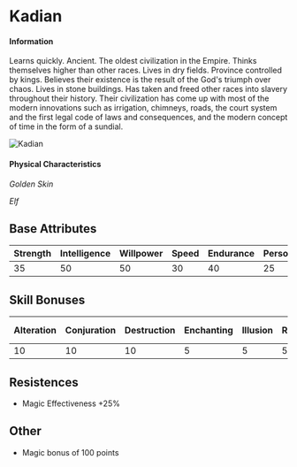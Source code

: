 # Kadian

#### Information

Learns quickly. Ancient. The oldest civilization in the Empire. Thinks themselves higher than other races. Lives in dry fields. Province controlled by kings. Believes their existence is the result of the God's triumph over chaos. Lives in stone buildings. Has taken and freed other races into slavery throughout their history. Their civilization has come up with most of the modern innovations such as irrigation, chimneys, roads, the court system and the first legal code of laws and consequences, and the modern concept of time in the form of a sundial.


![Kadian](../../images/Kadian.png)

#### Physical Characteristics

*Golden Skin*

*Elf*
## Base Attributes

| Strength  | Intelligence | Willpower  | Speed  | Endurance  | Personality  | Luck  |
|------     |------        |------      |------  |------      |------        |------ |
| 35        | 50           | 50         | 30     | 40         | 25           | 50    |

## Skill Bonuses

| Alteration  | Conjuration | Destruction  | Enchanting  | Illusion  | Restoration  | Short Blade  | Staff  | Wand |
|------       |------       |------        |------       |------     |------        |------        |------  |---   |
| 10          | 10          | 10           | 5           | 5         | 5            | 5            | 10     | 5    |

## Resistences
 - Magic Effectiveness +25%

## Other
- Magic bonus of 100 points
